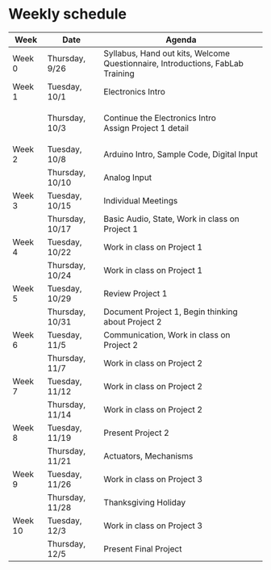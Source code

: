 # Weekly schedule

| Week    | Date            | Agenda                                                                         |
| ------- | --------------- | ------------------------------------------------------------------------------ |
| Week 0  | Thursday, 9/26  | Syllabus, Hand out kits, Welcome Questionnaire, Introductions, FabLab Training |
| Week 1  | Tuesday, 10/1   | Electronics Intro                                                              |
|         | Thursday, 10/3  | <p>Continue the Electronics Intro<br>Assign Project 1 detail</p>               |
| Week 2  | Tuesday, 10/8   | Arduino Intro, Sample Code, Digital Input                                      |
|         | Thursday, 10/10 | Analog Input                                                                   |
| Week 3  | Tuesday, 10/15  | Individual Meetings                                                            |
|         | Thursday, 10/17 | Basic Audio, State, Work in class on Project 1                                 |
| Week 4  | Tuesday, 10/22  | Work in class on Project 1                                                     |
|         | Thursday, 10/24 | Work in class on Project 1                                                     |
| Week 5  | Tuesday, 10/29  | Review Project 1                                                               |
|         | Thursday, 10/31 | Document Project 1, Begin thinking about Project 2                             |
| Week 6  | Tuesday, 11/5   | Communication, Work in class on Project 2                                      |
|         | Thursday, 11/7  | Work in class on Project 2                                                     |
| Week 7  | Tuesday, 11/12  | Work in class on Project 2                                                     |
|         | Thursday, 11/14 | Work in class on Project 2                                                     |
| Week 8  | Tuesday, 11/19  | Present Project 2                                                              |
|         | Thursday, 11/21 | Actuators, Mechanisms                                                          |
| Week 9  | Tuesday, 11/26  | Work in class on Project 3                                                     |
|         | Thursday, 11/28 | Thanksgiving Holiday                                                           |
| Week 10 | Tuesday, 12/3   | Work in class on Project 3                                                     |
|         | Thursday, 12/5  | Present Final Project                                                          |
